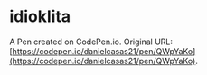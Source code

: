 # idioklita

A Pen created on CodePen.io. Original URL: [https://codepen.io/danielcasas21/pen/QWpYaKo](https://codepen.io/danielcasas21/pen/QWpYaKo).


